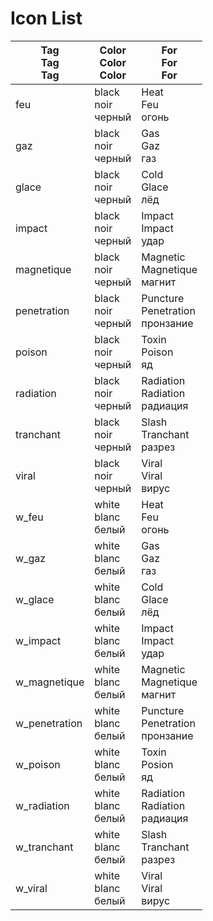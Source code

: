 # Icon List

| Tag<br/>Tag<br/>Tag | Color<br/>Color<br/>Color | For<br/>For<br/>For |
| --- | --- | --- |
| feu | black<br/>noir<br/>черный | Heat<br/>Feu<br/>огонь |
| gaz | black<br/>noir<br/>черный | Gas<br/>Gaz<br/>газ |
| glace | black<br/>noir<br/>черный | Cold<br/>Glace<br/>лёд |
| impact | black<br/>noir<br/>черный | Impact<br/>Impact<br/>удар |
| magnetique | black<br/>noir<br/>черный | Magnetic<br/>Magnetique<br/>магнит |
| penetration | black<br/>noir<br/>черный | Puncture<br/>Penetration<br/>пронзание |
| poison | black<br/>noir<br/>черный | Toxin<br/>Poison<br/>яд |
| radiation | black<br/>noir<br/>черный | Radiation<br/>Radiation<br/>радиация |
| tranchant | black<br/>noir<br/>черный | Slash<br/>Tranchant<br/>разрез |
| viral | black<br/>noir<br/>черный | Viral<br/>Viral<br/>вирус |
| w_feu | white<br/>blanc<br/>белый | Heat<br/>Feu<br/>огонь |
| w_gaz | white<br/>blanc<br/>белый | Gas<br/>Gaz<br/>газ |
| w_glace | white<br/>blanc<br/>белый | Cold<br/>Glace<br/>лёд |
| w_impact | white<br/>blanc<br/>белый | Impact<br/>Impact<br/>удар |
| w_magnetique | white<br/>blanc<br/>белый | Magnetic<br/>Magnetique<br/>магнит |
| w_penetration | white<br/>blanc<br/>белый | Puncture<br/>Penetration<br/>пронзание |
| w_poison | white<br/>blanc<br/>белый | Toxin<br/>Posion<br/>яд |
| w_radiation | white<br/>blanc<br/>белый | Radiation<br/>Radiation<br/>радиация |
| w_tranchant | white<br/>blanc<br/>белый | Slash<br/>Tranchant<br/>разрез |
| w_viral | white<br/>blanc<br/>белый | Viral<br/>Viral<br/>вирус |